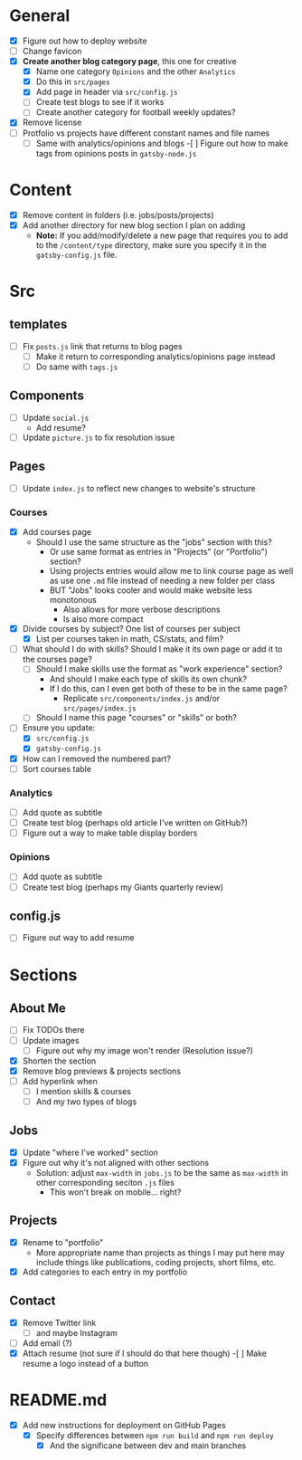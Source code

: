 # General

- [x] Figure out how to deploy website
- [ ] Change favicon
- [x] **Create another blog category page**, this one for creative
  - [x] Name one category `Opinions` and the other `Analytics`
  - [x] Do this in `src/pages`
  - [x] Add page in header via `src/config.js`
  - [ ] Create test blogs to see if it works
  - [ ] Create another category for football weekly updates?
- [x] Remove license
- [ ] Protfolio vs projects have different constant names and file names
  - [ ] Same with analytics/opinions and blogs -[ ] Figure out how to make tags from opinions posts in `gatsby-node.js`

# Content

- [x] Remove content in folders (i.e. jobs/posts/projects)
- [x] Add another directory for new blog section I plan on adding
  - **Note:** If you add/modify/delete a new page that requires you to add to the `/content/type` directory, make sure you specify it in the `gatsby-config.js` file.

# Src

## templates

- [ ] Fix `posts.js` link that returns to blog pages
  - [ ] Make it return to corresponding analytics/opinions page instead
  - [ ] Do same with `tags.js`

## Components

- [ ] Update `social.js`
  - Add resume?
- [ ] Update `picture.js` to fix resolution issue

## Pages

- [ ] Update `index.js` to reflect new changes to website's structure

### Courses

- [x] Add courses page
  - Should I use the same structure as the "jobs" section with this?
    - Or use same format as entries in "Projects" (or "Portfolio") section?
    - Using projects entries would allow me to link course page as well as use one `.md` file instead of needing a new folder per class
    - BUT "Jobs" looks cooler and would make website less monotonous
      - Also allows for more verbose descriptions
      - Is also more compact
- [x] Divide courses by subject? One list of courses per subject
  - [x] List per courses taken in math, CS/stats, and film?
- [ ] What should I do with skills? Should I make it its own page or add it to the courses page?
  - [ ] Should I make skills use the format as "work experience" section?
    - And should I make each type of skills its own chunk?
    - If I do this, can I even get both of these to be in the same page?
      - Replicate `src/components/index.js` and/or `src/pages/index.js`
  - [ ] Should I name this page "courses" or "skills" or both?
- [ ] Ensure you update:
  - [x] `src/config.js`
  - [x] `gatsby-config.js`
- [x] How can I removed the numbered part?
- [ ] Sort courses table

### Analytics

- [ ] Add quote as subtitle
- [ ] Create test blog (perhaps old article I've written on GitHub?)
- [ ] Figure out a way to make table display borders

### Opinions

- [ ] Add quote as subtitle
- [ ] Create test blog (perhaps my Giants quarterly review)

## config.js

- [ ] Figure out way to add resume

# Sections

## About Me

- [ ] Fix TODOs there
- [ ] Update images
  - [ ] Figure out why my image won't render (Resolution issue?)
- [x] Shorten the section
- [x] Remove blog previews & projects sections
- [ ] Add hyperlink when
  - [ ] I mention skills & courses
  - [ ] And my two types of blogs

## Jobs

- [x] Update "where I've worked" section
- [x] Figure out why it's not aligned with other sections
  - Solution: adjust `max-width` in `jobs.js` to be the same as `max-width` in other corresponding seciton `.js` files
    - This won't break on mobile... right?

## Projects

- [x] Rename to "portfolio"
  - More appropriate name than projects as things I may put here may include things like publications, coding projects, short films, etc.
- [x] Add categories to each entry in my portfolio

## Contact

- [x] Remove Twitter link
  - [ ] and maybe Instagram
- [ ] Add email (?)
- [x] Attach resume (not sure if I should do that here though) -[ ] Make resume a logo instead of a button

# README.md

- [x] Add new instructions for deployment on GitHub Pages
  - [x] Specify differences between `npm run build` and `npm run deploy`
    - [x] And the significane between dev and main branches
